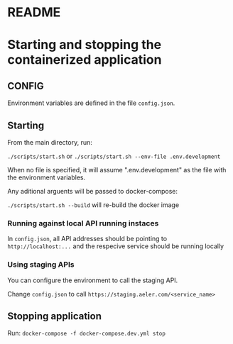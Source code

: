 # README #
# Starting and stopping the containerized application

## CONFIG

Environment variables are defined in the file `config.json`.

## Starting

From the main directory, run:

`./scripts/start.sh` or `./scripts/start.sh --env-file .env.development`


When no file is specified, it will assume ".env.development" as the file with the environment variables.

Any aditional arguents will be passed to docker-compose:

`./scripts/start.sh --build` will re-build the docker image

### Running against local API running instaces

In `config.json`, all API addresses should be pointing to `http://localhost:...` and the respecive service should be running locally

### Using staging APIs

You can configure the environment to call the staging API.

Change `config.json` to call `https://staging.aeler.com/<service_name>`

## Stopping application

Run: `docker-compose -f docker-compose.dev.yml stop`


<!-- OUTDATED -->

<!-- # Starting and stopping containerized storybook
## Starting storybook

You may want to have a local instance of the API running (in port 3002 if using `.env.storybook`) but this is not mandatory.
From the main directory, run:

`./scripts/start.sh --env-file .env.storybook`

or specify any custom file from which to load the environment variables.

## Stopping storybook
Run:

`docker-compose -p storybook stop` or `docker-compose -f docker-compose.storybook.yml stop` -->

